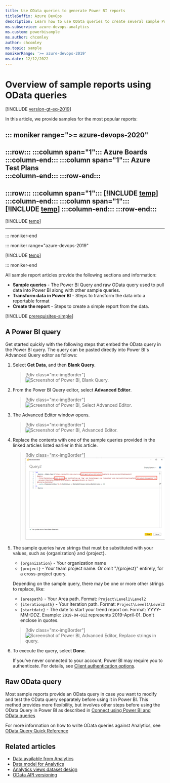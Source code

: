 ```yaml
---
title: Use OData queries to generate Power BI reports  
titleSuffix: Azure DevOps
description: Learn how to use OData queries to create several sample Power BI reports.
ms.subservice: azure-devops-analytics
ms.custom: powerbisample
ms.author: chcomley
author: chcomley
ms.topic: sample
monikerRange: '>= azure-devops-2019'
ms.date: 12/12/2022
---
```


# Overview of sample reports using OData queries

[!INCLUDE [version-gt-eq-2019](../../includes/version-gt-eq-2019.md)]

In this article, we provide samples for the most popular reports:

::: moniker range=">= azure-devops-2020"
---
:::row:::
   :::column span="1":::
      **Azure Boards**
   :::column-end:::
   :::column span="1":::
      **Azure Test Plans**  
   :::column-end:::
:::row-end:::
---
:::row:::
   :::column span="1":::
      [!INCLUDE [temp](includes/sample-fulllist.md)]
   :::column-end:::
   :::column span="1":::
      [!INCLUDE [temp](includes/sample-full-list-test-plans.md)]
   :::column-end:::
:::row-end:::
---

[!INCLUDE [temp](includes/sample-full-list-pipelines.md)]

--- 
::: moniker-end

::: moniker range="azure-devops-2019"

[!INCLUDE [temp](includes/sample-fulllist.md)] 

::: moniker-end

All sample report articles provide the following sections and information: 

* **Sample queries** - The Power BI Query and raw OData query used to pull data into Power BI along with other sample queries.
* **Transform data in Power BI** - Steps to transform the data into a reportable format
* **Create the report** - Steps to create a simple report from the data.

[!INCLUDE [prerequisites-simple](../includes/analytics-prerequisites-simple.md)]

## A Power BI query
    
Get started quickly with the following steps that embed the OData query in the Power BI query. The query can be pasted directly into Power BI's Advanced Query editor as follows:

1. Select **Get Data**, and then **Blank Query**.

    > [!div class="mx-imgBorder"] 
    > ![Screenshot of Power BI, Blank Query.](media/BlankQuery.png)

2. From the Power BI Query editor, select **Advanced Editor**.

    > [!div class="mx-imgBorder"] 
    > ![Screenshot of Power BI, Select Advanced Editor.](media/AdvancedEditor.png)

3. The Advanced Editor window opens.

    > [!div class="mx-imgBorder"] 
    > ![Screenshot of Power BI, Advanced Editor.](media/odatapowerbi-advancededitor.png)

4. Replace the contents with one of the sample queries provided in the linked articles listed earlier in this article.  

    > [!div class="mx-imgBorder"] 
    > ![Screenshot of Power BI, Advanced Editor, Pasted Query.](media/odatapowerbi-advancededitor-pasted.png)

5. The sample queries have strings that must be substituted with your values, such as {organization} and {project}.

    * `{organization}` - Your organization name 
    * `{project}` - Your team project name. Or omit "/{project}" entirely, for a cross-project query.

    Depending on the sample query, there may be one or more other strings to replace, like:

    * `{areapath}` - Your Area path. Format: `Project\Level1\Level2`
    * `{iterationpath}` - Your Iteration path. Format: `Project\Level1\Level2`
    * `{startdate}` - The date to start your trend report on. Format: YYYY-MM-DDZ. Example: `2019-04-01Z` represents 2019-April-01. Don't enclose in quotes.

    > [!div class="mx-imgBorder"] 
    > ![Screenshot of Power BI, Advanced Editor, Replace strings in query.](media/odatapowerbi-advancededitor-replaced.png)

6. To execute the query, select **Done**. 

    If you've never connected to your account, Power BI may require you to authenticate. For details, see [Client authentication options](client-authentication-options.md).

## Raw OData query

Most sample reports provide an OData query in case you want to modify and test the OData query separately before using it in Power BI. This method provides more flexibility, but involves other steps before using the OData Query in Power BI as described in [Connect using Power BI and OData queries](odataquery-connect.md)

For more information on how to write OData queries against Analytics, see [OData Query Quick Reference](../extend-analytics/quick-ref.md) 

## Related articles

- [Data available from Analytics](data-available-in-analytics.md)
- [Data model for Analytics](../extend-analytics/data-model-analytics-service.md)
- [Analytics views dataset design](data-connector-dataset.md)
- [OData API versioning](../extend-analytics/odata-api-version.md)